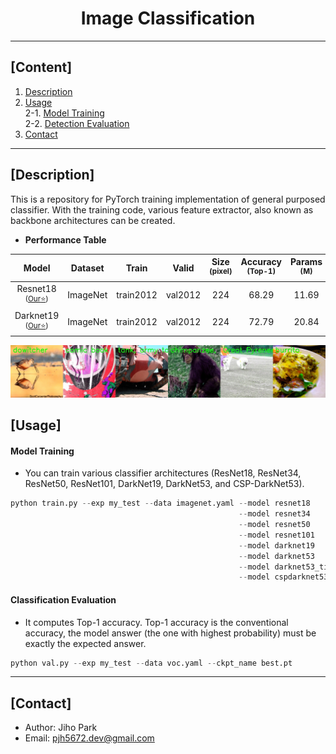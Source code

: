 # <div align="center">Image Classification</div>

---

## [Content]
1. [Description](#description)   
2. [Usage](#usage)  
2-1. [Model Training](#model-training)  
2-2. [Detection Evaluation](#detection-evaluation)  
3. [Contact](#contact)   

---

## [Description]

This is a repository for PyTorch training implementation of general purposed classifier. With the training code, various feature extractor, also known as backbone architectures can be created.   


 - **Performance Table**

| Model | Dataset | Train | Valid | Size<br><sup>(pixel) | Accuracy<br><sup>(Top-1) | Params<br><sup>(M) | FLOPs<br><sup>(B) |
| :---: | :---: | :---: | :---: | :---: | :---: | :---: | :---: |
| Resnet18<br><sup>(<u>Our:star:</u>)</br> | ImageNet | train2012 | val2012 | 224 | 68.29 | 11.69 | 3.65 |
| Darknet19<br><sup>(<u>Our:star:</u>)</br> | ImageNet | train2012 | val2012 | 224 | 72.79 | 20.84 | 5.62 |


![result](./asset/data.jpg)



## [Usage]


#### Model Training 

 - You can train various classifier architectures (ResNet18, ResNet34, ResNet50, ResNet101, DarkNet19, DarkNet53, and CSP-DarkNet53).

```python
python train.py --exp my_test --data imagenet.yaml --model resnet18
                                                   --model resnet34
                                                   --model resnet50
                                                   --model resnet101
                                                   --model darknet19
                                                   --model darknet53
                                                   --model darknet53_tiny
                                                   --model cspdarknet53 --width_multiple 1.0 --depth_multiple 1.0
```


#### Classification Evaluation

 - It computes Top-1 accuracy. Top-1 accuracy is the conventional accuracy, the model answer (the one with highest probability) must be exactly the expected answer. 

```python
python val.py --exp my_test --data voc.yaml --ckpt_name best.pt
```


---
## [Contact]
- Author: Jiho Park  
- Email: pjh5672.dev@gmail.com  